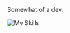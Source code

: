 Somewhat of a dev.

![My Skills](https://skillicons.dev/icons?i=go,ts,svelte,htmx,tailwindcss,vim,bash,docker)
